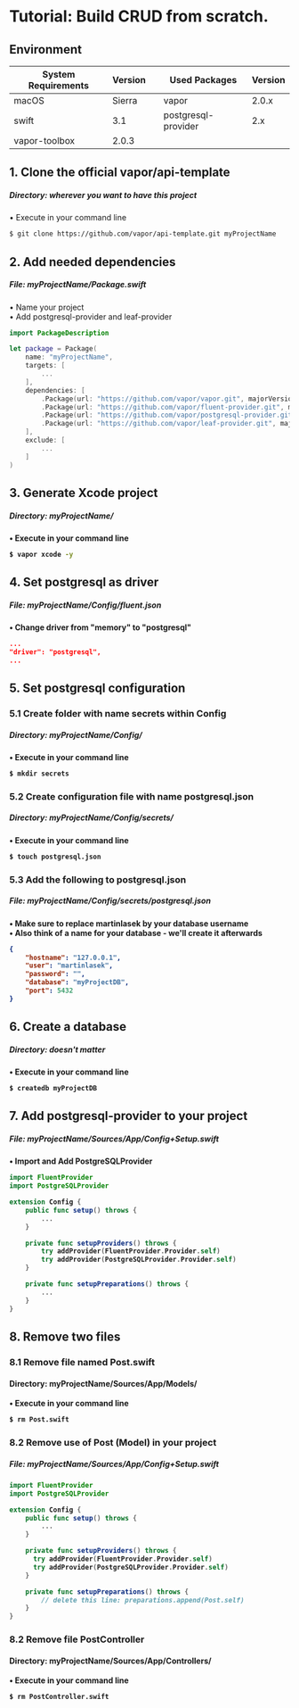 # Tutorial: Build CRUD from scratch.

## Environment
System Requirements | Version |  | Used Packages | Version |
------------ | ------------- | ------------- | ------------- | ------------- |
macOS | Sierra |  | vapor | 2.0.x |
swift | 3.1 |  | postgresql-provider | 2.x |
vapor-toolbox | 2.0.3 |

## 1. Clone the official vapor/api-template
##### <b>Directory:</b> wherever you want to have this project
• Execute in your command line
```bash
$ git clone https://github.com/vapor/api-template.git myProjectName
```

## 2. Add needed dependencies
##### <b>File:</b> myProjectName/Package.swift
• Name your project <br />
• Add postgresql-provider and leaf-provider
```swift
import PackageDescription

let package = Package(
    name: "myProjectName",
    targets: [
        ...
    ],
    dependencies: [
        .Package(url: "https://github.com/vapor/vapor.git", majorVersion: 2),
        .Package(url: "https://github.com/vapor/fluent-provider.git", majorVersion: 1),
        .Package(url: "https://github.com/vapor/postgresql-provider.git", majorVersion: 2),
        .Package(url: "https://github.com/vapor/leaf-provider.git", majorVersion: 1)
    ],
    exclude: [
        ...
    ]
)
```

## 3. Generate Xcode project
##### <b>Directory:<b/> myProjectName/
• Execute in your command line
```bash
$ vapor xcode -y
```

## 4. Set postgresql as driver
##### <b>File:</b> myProjectName/Config/fluent.json
• Change driver from "memory" to "postgresql"
```json
...
"driver": "postgresql",
...
```

## 5. Set postgresql configuration
### 5.1 Create folder with name secrets within Config
##### <b>Directory:</b> myProjectName/Config/
• Execute in your command line
```bash
$ mkdir secrets
```

### 5.2 Create configuration file with name postgresql.json
##### <b>Directory:</b> myProjectName/Config/secrets/
• Execute in your command line
```bash
$ touch postgresql.json
```

### 5.3 Add the following to postgresql.json
##### <b>File:</b> myProjectName/Config/secrets/postgresql.json
• Make sure to replace martinlasek by your database username <br />
• Also think of a name for your database - we'll create it afterwards
```json
{
    "hostname": "127.0.0.1",
    "user": "martinlasek",
    "password": "",
    "database": "myProjectDB",
    "port": 5432
}
```

## 6. Create a database
##### <b>Directory:</b> doesn't matter
• Execute in your command line
```bash
$ createdb myProjectDB
```

## 7. Add postgresql-provider to your project
##### <b>File:</b> myProjectName/Sources/App/Config+Setup.swift
• Import and Add PostgreSQLProvider
```swift
import FluentProvider
import PostgreSQLProvider

extension Config {
    public func setup() throws {
        ...
    }

    private func setupProviders() throws {
        try addProvider(FluentProvider.Provider.self)
        try addProvider(PostgreSQLProvider.Provider.self)
    }

    private func setupPreparations() throws {
        ...
    }
}
```

## 8. Remove two files
### 8.1 Remove file named Post.swift
#### <b>Directory:</b> myProjectName/Sources/App/Models/
• Execute in your command line
```bash
$ rm Post.swift
```

### 8.2 Remove use of Post (Model) in your project
##### <b>File:</b> myProjectName/Sources/App/Config+Setup.swift
```swift
import FluentProvider
import PostgreSQLProvider

extension Config {
    public func setup() throws {
        ...
    }

    private func setupProviders() throws {
      try addProvider(FluentProvider.Provider.self)
      try addProvider(PostgreSQLProvider.Provider.self)
    }

    private func setupPreparations() throws {
        // delete this line: preparations.append(Post.self)
    }
}

```

### 8.2 Remove file PostController
#### <b>Directory:</b> myProjectName/Sources/App/Controllers/
• Execute in your command line
```bash
$ rm PostController.swift
```
